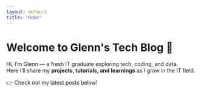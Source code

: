 ```yaml
---
layout: default
title: "Home"
---
```


# Welcome to Glenn's Tech Blog 👋
Hi, I’m Glenn — a fresh IT graduate exploring tech, coding, and data.  
Here I’ll share my **projects, tutorials, and learnings** as I grow in the IT field.

👉 Check out my latest posts below!
